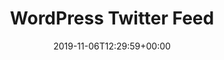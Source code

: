 ---
title: 'WordPress Twitter Feed'
date: '2019-11-06T12:29:59+00:00'
type: docs
premium: true
draft: false
---